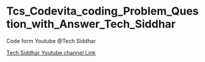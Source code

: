 # Tcs_Codevita_coding_Problem_Question_with_Answer_Tech_Siddhar
Code form  Youtube @Tech Siddhar

[Tech Siddhar Youtube channel Link ](https://www.youtube.com/channel/UCvWTALMrDuwgrDMAUlD348Q)


